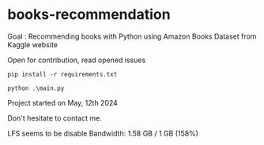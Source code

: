 # books-recommendation

Goal : Recommending books with Python using Amazon Books Dataset from Kaggle website

Open for contribution, read opened issues

```
pip install -r requirements.txt
```

```
python .\main.py
```

Project started on May, 12th 2024

Don't hesitate to contact me.


LFS seems to be disable
Bandwidth: 1.58 GB / 1 GB (158%)
